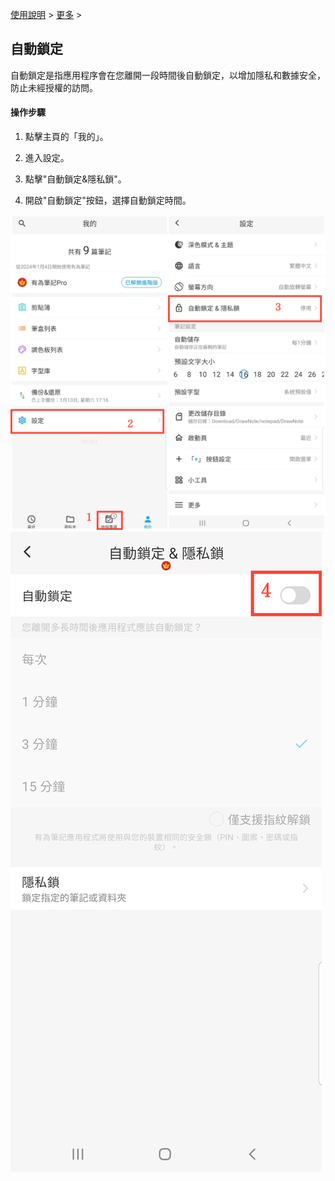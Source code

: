 [使用說明](/dragonnest/drawnote/manual/zh) > [更多](/dragonnest/drawnote/manual/zh/more) >

自動鎖定
---
自動鎖定是指應用程序會在您離開一段時間後自動鎖定，以增加隱私和數據安全，防止未經授權的訪問。
#### 操作步驟

1. 點擊主頁的「我的」。

2. 進入設定。

3. 點擊"自動鎖定&隱私鎖"。

4. 開啟"自動鎖定"按鈕，選擇自動鎖定時間。

![](imgs/automatic_locking1.png)
![](imgs/automatic_locking3.png)